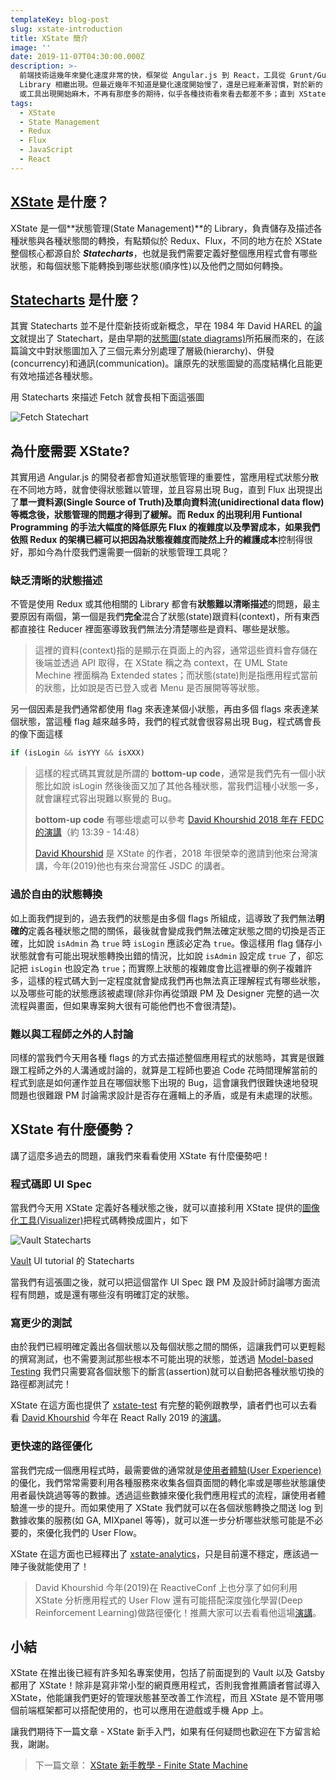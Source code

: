 ```yaml
---
templateKey: blog-post
slug: xstate-introduction
title: XState 簡介
image: ''
date: 2019-11-07T04:30:00.000Z
description: >-
  前端技術這幾年來變化速度非常的快，框架從 Angular.js 到 React，工具從 Grunt/Gulp 到 Webpack/Babel，還有各種
  Library 相繼出現。但最近幾年不知道是變化速度開始慢了，還是已經漸漸習慣，對於新的 Library
  或工具出現開始麻木，不再有那麼多的期待，似乎各種技術看來看去都差不多；直到 XState 的出現，又再讓我眼前為之一亮。
tags:
  - XState
  - State Management
  - Redux
  - Flux
  - JavaScript
  - React
---
```

## [XState](https://github.com/davidkpiano/xstate) 是什麼？

XState 是一個**狀態管理(State Management)**的 Library，負責儲存及描述各種狀態與各種狀態間的轉換，有點類似於 Redux、Flux，不同的地方在於 XState 整個核心都源自於 _**Statecharts**_，也就是我們需要定義好整個應用程式會有哪些狀態，和每個狀態下能轉換到哪些狀態(順序性)以及他們之間如何轉換。

## [Statecharts](https://en.wikipedia.org/wiki/State_diagram#Harel_statechart) 是什麼？

其實 Statecharts 並不是什麼新技術或新概念，早在 1984 年 David HAREL 的[論文](https://www.inf.ed.ac.uk/teaching/courses/seoc/2005_2006/resources/statecharts.pdf)就提出了 Statechart，是由早期的[狀態圖(state diagrams)](https://en.wikipedia.org/wiki/State_diagram)所拓展而來的，在該篇論文中對狀態圖加入了三個元素分別處理了層級(hierarchy)、併發(concurrency)和通訊(communication)。讓原先的狀態圖變的高度結構化且能更有效地描述各種狀態。

用 Statecharts 來描述 Fetch 就會長相下面這張圖

![Fetch Statechart](/img/cleanshot_2019-11-06_at_19.08.49.png "Fetch Statechart")

## 為什麼需要 XState?

其實用過 Angular.js 的開發者都會知道狀態管理的重要性，當應用程式狀態分散在不同地方時，就會使得狀態難以管理，並且容易出現 Bug，直到 Flux 出現提出了**單一資料源(Single Source of Truth)**及**單向資料流(unidirectional data flow)**等概念後，狀態管理的問題才得到了緩解。而 Redux 的出現利用 Funtional Programming 的手法大幅度的降低原先 Flux 的複雜度以及學習成本，如果我們依照 Redux 的架構已經可以把**因為狀態複雜度而陡然上升的維護成本**控制得很好，那如今為什麼我們還需要一個新的狀態管理工具呢？

### 缺乏清晰的狀態描述

不管是使用 Redux 或其他相關的 Library 都會有**狀態難以清晰描述**的問題，最主要原因有兩個，第一個是我們**完全**混合了狀態(state)跟資料(context)，所有東西都直接往 Reducer 裡面塞導致我們無法分清楚哪些是資料、哪些是狀態。

> 這裡的資料(context)指的是顯示在頁面上的內容，通常這些資料會存儲在後端並透過 API 取得，在 XState 稱之為 context，在 UML State Mechine 裡面稱為 Extended states；而狀態(state)則是指應用程式當前的狀態，比如說是否已登入或者 Menu 是否展開等等狀態。

另一個因素是我們通常都使用 flag 來表達某個小狀態，再由多個 flags 來表達某個狀態，當這種 flag 越來越多時，我們的程式就會很容易出現 Bug，程式碼會長的像下面這樣

```javascript
if (isLogin && isYYY && isXXX)
```

> 這樣的程式碼其實就是所謂的 **bottom-up code**，通常是我們先有一個小狀態比如說 isLogin 然後後面又加了其他各種狀態，當我們這種小狀態一多，就會讓程式容出現難以察覺的 Bug。
>
> **bottom-up code** 有哪些壞處可以參考 [David Khourshid 2018 年在 FEDC 的演講](https://youtu.be/ZENUkQUl1_w?t=819)（約 13:39 - 14:48）
>
> [David Khourshid](https://twitter.com/DavidKPiano) 是 XState 的作者，2018 年很榮幸的邀請到他來台灣演講，今年(2019)他也有來台灣當任 JSDC 的講者。

### 過於自由的狀態轉換

如上面我們提到的，過去我們的狀態是由多個 flags 所組成，這導致了我們無法**明確的**定義各種狀態之間的關係，最後就會變成我們無法確定狀態之間的切換是否正確，比如說 `isAdmin` 為 `true` 時 `isLogin` 應該必定為 `true`。像這樣用 flag 儲存小狀態就會有可能出現狀態轉換出錯的情況，比如說 `isAdmin` 設定成 `true` 了，卻忘記把 `isLogin` 也設定為 `true`；而實際上狀態的複雜度會比這裡舉的例子複雜許多，這樣的程式碼大到一定程度就會變成我們再也無法真正理解程式有哪些狀態，以及哪些可能的狀態應該被處理(除非你再從頭跟 PM 及 Designer 完整的過一次流程與畫面，但如果專案夠大很有可能他們也不會很清楚)。

### 難以與工程師之外的人討論

同樣的當我們今天用各種 flags 的方式去描述整個應用程式的狀態時，其實是很難跟工程師之外的人溝通或討論的，就算是工程師也要追 Code 花時間理解當前的程式到底是如何運作並且在哪個狀態下出現的 Bug，這會讓我們很難快速地發現問題也很難跟 PM 討論需求設計是否存在邏輯上的矛盾，或是有未處理的狀態。

## XState 有什麼優勢？

講了這麼多過去的問題，讓我們來看看使用 XState 有什麼優勢吧！

### 程式碼即 UI Spec

當我們今天用 XState 定義好各種狀態之後，就可以直接利用 XState 提供的[圖像化工具(Visualizer)](https://xstate.js.org/viz/)把程式碼轉換成圖片，如下

![Vault Statecharts](/img/cleanshot_2019-11-06_at_22.09.25.png "Vault Statecharts")

[Vault](https://www.vaultproject.io/) UI tutorial 的 Statecharts

當我們有這張圖之後，就可以把這個當作 UI Spec 跟 PM 及設計師討論哪方面流程有問題，或是還有哪些沒有明確訂定的狀態。

### 寫更少的測試

由於我們已經明確定義出各個狀態以及每個狀態之間的關係，這讓我們可以更輕鬆的撰寫測試，也不需要測試那些根本不可能出現的狀態，並透過 [Model-based Testing](https://en.wikipedia.org/wiki/Model-based_testing) 我們只需要寫各個狀態下的斷言(assertion)就可以自動把各種狀態切換的路徑都測試完！

XState 在這方面也提供了 [xstate-test](https://github.com/davidkpiano/xstate/tree/master/packages/xstate-test) 有完整的範例跟教學，讀者們也可以去看看 [David Khourshid](https://twitter.com/DavidKPiano) 今年在 React Rally 2019 的[演講](https://www.youtube.com/watch?v=tpNmPKjPSFQ)。

### 更快速的路徑優化

當我們完成一個應用程式時，最需要做的通常就是[使用者體驗(User Experience)](https://en.wikipedia.org/wiki/User_experience)的優化，我們常常需要利用各種服務來收集各個頁面間的轉化率或是哪些狀態讓使用者最快跳過等等的數據。透過這些數據來優化我們應用程式的流程，讓使用者體驗進一步的提升。而如果使用了 XState 我們就可以在各個狀態轉換之間送 log 到數據收集的服務(如 GA, MIXpanel 等等)，就可以進一步分析哪些狀態可能是不必要的，來優化我們的 User Flow。

XState 在這方面也已經釋出了 [xstate-analytics](https://github.com/davidkpiano/xstate/tree/master/packages/xstate-analytics)，只是目前還不穩定，應該過一陣子後就能使用了！

> David Khourshid 今年(2019)在 ReactiveConf 上也分享了如何利用 XState 分析應用程式的 User Flow 還有可能搭配深度強化學習(Deep Reinforcement Learning)做路徑優化！推薦大家可以去看看他這場[演講](https://www.youtube.com/watch?v=na1-RumWtxE&fbclid=IwAR15N3cd_0PYZo6ilTfQHuA9uO1EclHEniHcpabZ2J6-h-YqOvzM6TnV51A)。

## 小結

XState 在推出後已經有許多知名專案使用，包括了前面提到的 Vault 以及 Gatsby 都用了 XState！除非是寫非常小型的網頁應用程式，否則我會推薦讀者嘗試導入 XState，他能讓我們更好的管理狀態甚至改善工作流程，而且 XState 是不管用哪個前端框架都可以搭配使用的，也可以應用在遊戲或手機 App 上。

讓我們期待下一篇文章 - XState 新手入門，如果有任何疑問也歡迎在下方留言給我，謝謝。

> 下一篇文章： [XState 新手教學 - Finite State Machine](/posts/xstate-tutorials-state-machine/)
